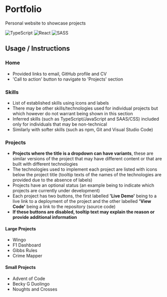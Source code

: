 # Portfolio
Personal website to showcase projects

![TypeScript](https://img.shields.io/badge/typescript-%23007ACC.svg?style=for-the-badge&logo=typescript&logoColor=white)
![React](https://img.shields.io/badge/react-%2320232a.svg?style=for-the-badge&logo=react&logoColor=%2361DAFB)
![SASS](https://img.shields.io/badge/SASS-hotpink.svg?style=for-the-badge&logo=SASS&logoColor=white)

## Usage / Instructions
### Home
* Provided links to email, GitHub profile and CV
* 'Call to action' button to navigate to 'Projects' section

### Skills
* List of established skills using icons and labels
* There may be other skills/technologies used for individual projects but which however do not warrant being shown in this section
* Inferred skills (such as TypeScript/JavaScript and SAAS/CSS) included only for individuals that may be non-technical
* Similarly with softer skills (such as npm, Git and Visual Studio Code)

### Projects
* **Projects where the title is a dropdown can have variants**, these are similar versions of the project that may have different content or that are built with different technologies
* The technologies used to implement each project are listed with icons below the project title (tooltip texts of the names of the technologies are provided due to the absence of labels)
* Projects have an optional status (an example being to indicate which projects are currently under development)
* Each project has two buttons, the first labelled **'Live Demo'** being to a live link to a deployment of the project and the other labelled **'View Code'** being a link to the repository (source code)
* **If these buttons are disabled, tooltip text may explain the reason or provide additional information**

#### Large Projects
* Wingo
* F1 Dashboard
* Gibbs Rules
* Crime Mapper

#### Small Projects
* Advent of Code
* Becky G Duolingo
* Noughts and Crosses